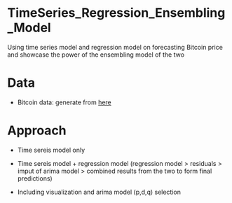 # TimeSeries_Regression_Ensembling_Model

Using time series model and regression model on forecasting Bitcoin price and showcase the power of the ensembling model of the two

# Data

  - Bitcoin data: generate from [here](https://www.coindesk.com/price/bitcoin)
  
# Approach

  - Time sereis model only
  
  - Time sereis model + regression model (regression model > residuals > imput of arima model > combined results from the two to form final predictions)
  
  - Including visualization and arima model (p,d,q) selection
  
